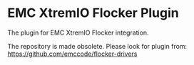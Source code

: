 EMC XtremIO Flocker Plugin
======================
The plugin for EMC XtremIO Flocker integration.

The repository is made obsolete. Please look for plugin from: https://github.com/emccode/flocker-drivers
